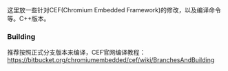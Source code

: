 这里放一些针对CEF(Chromium Embedded Framework)的修改，以及编译命令等。C++版本。

### Building
推荐按照正式分支版本来编译，CEF官网编译教程：https://bitbucket.org/chromiumembedded/cef/wiki/BranchesAndBuilding


